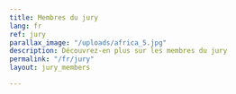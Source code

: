 ```yaml
---
title: Membres du jury
lang: fr
ref: jury
parallax_image: "/uploads/africa_5.jpg"
description: Découvrez-en plus sur les membres du jury
permalink: "/fr/jury"
layout: jury_members

---
```

